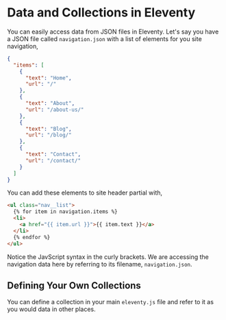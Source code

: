 # Data and Collections in Eleventy

You can easily access data from JSON files in Eleventy. Let's say you have a JSON file called `navigation.json` with a list of elements for you site navigation,

```json
{
  "items": [
    {
      "text": "Home",
      "url": "/"
    },
    {
      "text": "About",
      "url": "/about-us/"
    },
    {
      "text": "Blog",
      "url": "/blog/"
    },
    {
      "text": "Contact",
      "url": "/contact/"
    }
  ]
}
```

You can add these elements to site header partial with,

```html
<ul class="nav__list">
  {% for item in navigation.items %}
  <li>
    <a href="{{ item.url }}">{{ item.text }}</a>
  </li>
  {% endfor %}
</ul>
```

Notice the JavScript syntax in the curly brackets. We are accessing the navigation data here by referring to its filename, `navigation.json`.

## Defining Your Own Collections

You can define a collection in your main `eleventy.js` file and refer to it as you would data in other places.
